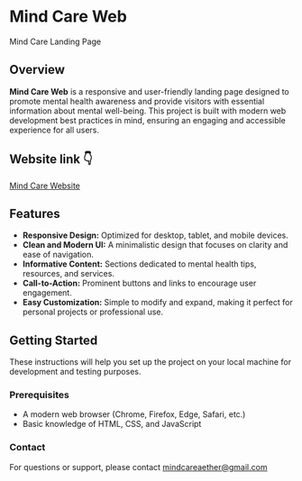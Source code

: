 # Mind Care Web

Mind Care Landing Page

## Overview

**Mind Care Web** is a responsive and user-friendly landing page designed to promote mental health awareness and provide visitors with essential information about mental well-being. This project is built with modern web development best practices in mind, ensuring an engaging and accessible experience for all users.

## Website link 👇

[Mind Care Website](https://yourwebsite.com)



## Features

- **Responsive Design:** Optimized for desktop, tablet, and mobile devices.
- **Clean and Modern UI:** A minimalistic design that focuses on clarity and ease of navigation.
- **Informative Content:** Sections dedicated to mental health tips, resources, and services.
- **Call-to-Action:** Prominent buttons and links to encourage user engagement.
- **Easy Customization:** Simple to modify and expand, making it perfect for personal projects or professional use.

## Getting Started

These instructions will help you set up the project on your local machine for development and testing purposes.

### Prerequisites

- A modern web browser (Chrome, Firefox, Edge, Safari, etc.)
- Basic knowledge of HTML, CSS, and JavaScript

### Contact
For questions or support, please contact mindcareaether@gmail.com

   
